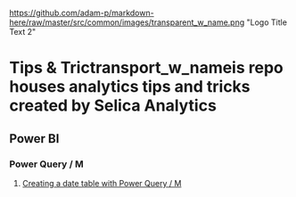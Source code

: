 https://github.com/adam-p/markdown-here/raw/master/src/common/images/transparent_w_name.png "Logo Title Text 2"

# Tips & Trictransport_w_nameis repo houses analytics tips and tricks created by Selica Analytics

## Power BI

### Power Query / M
1. [Creating a date table with Power Query / M](https://github.com/Selica-Analytics/[tips/blob/main/power_bi/power_query_date_t]able.pbix)
